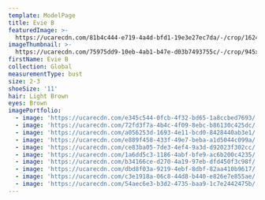 ```yaml
---
template: ModelPage
title: Evie B
featuredImage: >-
  https://ucarecdn.com/81b4c444-e719-4a4d-bfd1-19e3e27ec7da/-/crop/1624x1065/0,0/-/preview/
imageThumbnail: >-
  https://ucarecdn.com/75975dd9-10eb-4ab1-b47e-d03b7493755c/-/crop/945x1444/250,0/-/preview/
firstName: Evie B
collection: Global
measurementType: bust
size: 2-3
shoeSize: '11'
hair: Light Brown
eyes: Brown
imagePortfolio:
  - image: 'https://ucarecdn.com/e345c544-0fcb-4f32-bd65-1a8ccbed7693/'
  - image: 'https://ucarecdn.com/72fd3f7a-4b4c-4f09-8ebc-b86130c425dc/'
  - image: 'https://ucarecdn.com/a056253d-1693-4e11-bcd0-8428440ab3e1/'
  - image: 'https://ucarecdn.com/e889f458-433f-49e7-beba-a1d5044c099a/'
  - image: 'https://ucarecdn.com/ce83ba05-7de3-4ef4-9a3d-d92023f302cc/'
  - image: 'https://ucarecdn.com/1a6dd5c3-1186-4abf-bfe9-ac6b200c4235/'
  - image: 'https://ucarecdn.com/b34166ce-d270-4a19-97eb-dfd450f3c98f/'
  - image: 'https://ucarecdn.com/dbd8f03a-9219-4ebf-8dbf-82aa410b9617/'
  - image: 'https://ucarecdn.com/c3e1918a-06c8-44d8-b440-e826e7e855ae/'
  - image: 'https://ucarecdn.com/54aec6e3-b3d2-4735-baa9-1c7e2442475b/'
---
```


